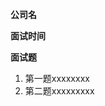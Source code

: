 <!-- 十分感谢为本仓库做出贡献，好的开源项目，你我共同打造！  -->

**公司名**
<!-- 您在哪家公司遇到的面试题 -->

**面试时间**
<!-- 格式：YYYY 年 MM 月 DD 日 -->

**面试题**
<!-- 友善的提供您还记得的面试题 -->
1. 第一题xxxxxxxx
2. 第二题xxxxxxxxx